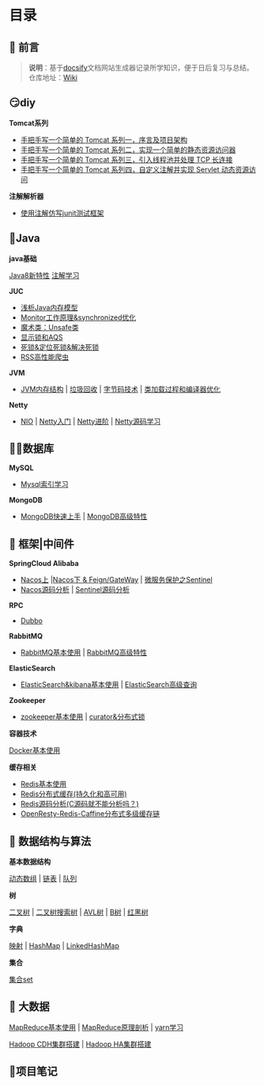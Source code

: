 # 目录

## 📢 前言

> **说明**：基于[docsify](https://docsify.js.org/#/zh-cn/?id=docsify)文档网站生成器记录所学知识，便于日后复习与总结。<br>仓库地址：[Wiki](https://github.com/fengyuan-liang/notes)

## 😏diy

**Tomcat系列**

- [手把手写一个简单的 Tomcat 系列一，序言及项目架构](/DIY/DiyTomcat系列一、序言及项目架构.md)
- [手把手写一个简单的 Tomcat 系列二，实现一个简单的静态资源访问器](/DIY/diyTomcat系列二、实现一个简单的静态资源访问器.md)
- [手把手写一个简单的 Tomcat 系列三，引入线程池并处理 TCP 长连接](/DIY/diyTomcat系列三，引入线程池并处理TCP长连接.md)
- [手把手写一个简单的 Tomcat 系列四，自定义注解并实现 Servlet 动态资源访问](/DIY/diyTomcat系列四，自定义注解并实现Servlet动态资源访问.md)

**注解解析器**

- [使用注解仿写junit测试框架](/java/注解学习二、使用注解仿写junit测试框架.md)

## 🎯Java

**java基础**

[Java8新特性](/java/Java8新特性.md)    [注解学习](/java/注解学习一、Java内置注解及注解书写.md)

**JUC**

- [浅析Java内存模型](/JUC/深入理解Java内存模型.md)    
- [Monitor工作原理&synchronized优化](/JUC/Monitor工作原理&synchronized优化.md)    
- [魔术类：Unsafe类](/JUC/Unsafe类.md)    
- [显示锁和AQS](/JUC/显示锁和AQS.md)    
- [死锁&定位死锁&解决死锁](/JUC/死锁&定位死锁&解决死锁.md)    
- [RSS高性能爬虫](/JUC/RSS高性能爬虫.md)

**JVM**

- [JVM内存结构](/JVM/2-JVM内存结构.md)  |  [垃圾回收](/JVM/3-垃圾回收.md)   |  [字节码技术](/JVM/4-字节码技术.md)   |  [类加载过程和编译器优化](/JVM/5-类加载过程和编译器优化.md)

**Netty**

- [NIO](/netty/Netty01-nio.md) | [Netty入门](/netty/Netty02-入门.md) | [Netty进阶](/netty/Netty03-进阶.md) | [Netty源码学习](/netty/Netty04-优化与源码.md)

## 🐱‍🏍数据库

**MySQL**

- [Mysql索引学习](/mysql进阶/Mysql学习一：索引.md)

**MongoDB**

- [MongoDB快速上手](/中间件/MongoDB/MongoDB快速上手.md)  |  [MongoDB高级特性](/中间件/MongoDB/MongoDB高级特性.md)

## 🥊 框架|中间件

**SpringCloud Alibaba**

- [Nacos上](/SpringCloud/黑马SpringCloud-阿里巴巴/0-eureka&nacos.md)  |[Nacos下 & Feign/GateWay](/SpringCloud/黑马SpringCloud-阿里巴巴/1-SpringCloud实用篇02.md)  | [微服务保护之Sentinel](/SpringCloud/黑马SpringCloud-阿里巴巴/7-微服务保护之sentinel学习.md)        
- [Nacos源码分析](/SpringCloud/黑马SpringCloud-阿里巴巴/13-Nacos源码分析.md) | [Sentinel源码分析](/SpringCloud/黑马SpringCloud-阿里巴巴/14-Sentinel源码分析.md)

**RPC**

- [Dubbo](/中间件/RPC/Dubbo.md)

**RabbitMQ**

- [RabbitMQ基本使用](/SpringCloud/黑马SpringCloud-阿里巴巴/3-RabbitMQ.md)    |   [RabbitMQ高级特性](/SpringCloud/黑马SpringCloud-阿里巴巴/11-RabbitMQ-高级篇.md)

**ElasticSearch**

- [ElasticSearch&kibana基本使用](/SpringCloud/黑马SpringCloud-阿里巴巴/4-ElasticSearch.md)   |  [ElasticSearch高级查询](/SpringCloud/黑马SpringCloud-阿里巴巴/5-ElasticSearch之DSL查询.md)

**Zookeeper**

- [zookeeper基本使用](/中间件/Zookeeper/docker安装zookeeper&zookeeper基本使用.md)   |  [curator&分布式锁](/中间件/Zookeeper/zookeeper操作封装——curator使用.md)

**容器技术**

[Docker基本使用](/SpringCloud/黑马SpringCloud-阿里巴巴/2-Docker实用篇.md)

**缓存相关**

- [Redis基本使用](/中间件/Redis/Redis学习笔记.md)        
- [Redis分布式缓存(持久化和高可用)](/SpringCloud/黑马SpringCloud-阿里巴巴/9-分布式缓存.md)    
- [Redis源码分析(C源码就不能分析吗？)](/中间件/Redis/redis源码分析.md)        
- [OpenResty-Redis-Caffine分布式多级缓存链](/SpringCloud/黑马SpringCloud-阿里巴巴/10-多级缓存.md)

## 💊 数据结构与算法

**基本数据结构**

[动态数组](/AlgorithmAndDataStructure/1-动态数组.md)    |   [链表](/AlgorithmAndDataStructure/2-链表.md)   |   [队列](/AlgorithmAndDataStructure/3-队列.md)

**树**

[二叉树](/AlgorithmAndDataStructure/4-二叉树.md)     |   [二叉树搜索树](/AlgorithmAndDataStructure/5-二叉树搜索树.md)    |  [AVL树](/AlgorithmAndDataStructure/6-AVL树.md)  |    [B树](/AlgorithmAndDataStructure/7-B树.md)   |    [红黑树](/AlgorithmAndDataStructure/8-红黑树.md)           

**字典**

[映射](/AlgorithmAndDataStructure/10-映射.md) | [HashMap](/AlgorithmAndDataStructure/11-Hash表.md) | [LinkedHashMap](/AlgorithmAndDataStructure/12-LinkedHashMap.md)

**集合**

[集合set](/AlgorithmAndDataStructure/9-集合set.md) 

## 🎈 大数据

[MapReduce基本使用](/大数据/hadoop/2-MapReduce/5-MapReduce学习.md)    |    [MapReduce原理剖析](/大数据/hadoop/2-MapReduce/6-MapReduce原理剖析.md)   |    [yarn学习](/大数据/hadoop/3-yarn/yarn学习.md)      

 [Hadoop CDH集群搭建](/大数据/hadoop/Hadoop_CDH高可用集群搭建.md)  |   [Hadoop HA集群搭建](/大数据/hadoop/Hadoop完全分布式安装（HA、Yarn、ZKFC、flumeGanglia、sqoop一步到位）.md) 

## 🔎项目笔记
